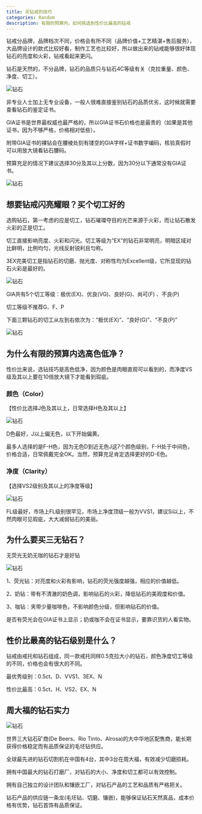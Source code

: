 ```yaml
---
title: 买钻戒的技巧
categories: Random
description: 有限的预算内，如何挑选到性价比最高的钻戒
---
```


钻戒分品牌，品牌档次不同，价格会有所不同（品牌价值+工艺精湛+售后服务），大品牌设计的款式比较好看，制作工艺也比较好，所以做出来的钻戒能够很好体现钻石的亮度和火彩，钻戒看起来更闪。

钻石是天然的，不分品牌，钻石的品质只与钻石4C等级有关（克拉重量、颜色、净度、切工）。

![钻石](/assets/posts-img/20201013/20201013224225.jpg)

非专业人士加上无专业设备，一般人很难直接鉴别钻石的品质优劣，这时候就需要查看钻石的鉴定证书。

<!-- more -->

GIA证书是世界最权威也最严格的，所以GIA证书石价格也是最贵的（如果是其他证书，因为不够严格，价格相对低些）。

附带GIA证书的裸钻会在腰棱处刻有镂空的GIA字样+证书数字编码，核验真假时可以用放大镜看钻石腰码。

预算充足的情况下建议选择30分及其以上分数，因为30分以下通常没有GIA证书。

![钻石](/assets/posts-img/20201013/20201013224254.jpg)

## 想要钻戒闪亮耀眼？买个切工好的

选购钻石，第一考虑的应是切工，钻石璀璨夺目的光芒来源于火彩，而让钻石散发火彩的正是切工。

切工直接影响亮度、火彩和闪光。切工等级为“EX”的钻石非常明亮，明暗区域对比鲜明，比例均匀，光线反射锐利且匀称。

3EX完美切工是指钻石的切磨、抛光度、对称性均为Excellent级，它所显现的钻石火彩是最好的。

![钻石](/assets/posts-img/20201013/20201013224302.jpg)


GIA共有5个切工等级：极优(EX)、优良(VG)、良好(G)、尚可(F) 、不良(P)

切工等级不推荐G、F、P

下面三颗钻石的切工从左到右依次为：“极优(EX)”、“良好(G)”、“不良(P)”

![钻石](/assets/posts-img/20201013/20201013224311.jpg)


## 为什么有限的预算内选高色低净？

性价比来说，选钻技巧是高色低净，因为颜色是肉眼直观可以看到的，而净度VS级及其以上要在10倍放大镜下才能看到瑕疵。

### 颜色（Color）

【性价比选择J色及其以上，日常选择H色及其以上】

![钻石](/assets/posts-img/20201013/20201013224319.jpg)

D色最好，J以上偏无色，以下开始偏黄。

最多人选择的是F-H色，因为无色D到近无色J这7个颜色级别，F-H处于中间色，价格合适，日常佩戴完全OK。当然，预算充足肯定选择更好的D-E色。


### 净度（Clarity）

【选择VS2级别及其以上的净度等级】

![钻石](/assets/posts-img/20201013/20201013224327.jpg)

FL级最好，市场上FL级别很罕见，市场上净度顶级一般为VVS1，建议Si以上，不然肉眼可见瑕疵，大大减弱钻石的美丽。


## 为什么要买三无钻石？

无荧光无奶无咖的钻石才是好钻

![钻石](/assets/posts-img/20201013/20201013224334.jpg)

1、荧光钻：对亮度和火彩有影响，钻石的荧光强度越强，相应的价值越低。

2、奶钻：带有不清澈的奶色调，影响钻石的火彩，降低钻石的美观度和价值。

3、咖钻：夹带少量咖啡色，不影响颜色分级，但影响钻石的价值。

是否有荧光会在GIA证书上显示；奶或咖不会在证书显示，要靠识货的人看实物。


## 性价比最高的钻石级别是什么？

钻戒由戒托和钻石组成，同一款戒托同样0.5克拉大小的钻石，颜色净度切工等级的不同，价格也会有很大的不同。

最优秀级别：0.5ct、D、VVS1、3EX、N

性价比最高：0.5ct、H、VS2、EX、N

## 周大福的钻石实力

![钻石](/assets/posts-img/20201013/20201013224341.jpg)

世界三大钻石矿商(De Beers、Rio Tinto、Alrosa)的大中华地区配售商，能长期获得价格稳定而有品质保证的毛坯钻供应。

全球最先进的钻石切割机在中国有4台，其中3台在周大福，有效减少切磨损耗。

拥有中国最大的钻石打磨厂，对钻石的大小、净度和切工都可以有效控制。

拥有自己独立的设计团队和镶嵌工厂，对钻石产品的工艺和品质有严格把关。

钻石产品的供应链一条龙(毛坯钻、切磨、镶嵌)，能够保证钻石天然真品，成本价格有优势，钻石首饰有品质保证。